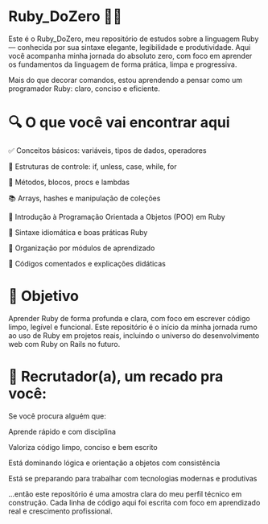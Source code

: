 # Ruby_DoZero 💎📘

Este é o Ruby_DoZero, meu repositório de estudos sobre a linguagem Ruby — conhecida por sua sintaxe elegante, legibilidade e produtividade. Aqui você acompanha minha jornada do absoluto zero, com foco em aprender os fundamentos da linguagem de forma prática, limpa e progressiva.

Mais do que decorar comandos, estou aprendendo a pensar como um programador Ruby: claro, conciso e eficiente.

# 🔍 O que você vai encontrar aqui

✅ Conceitos básicos: variáveis, tipos de dados, operadores

🔁 Estruturas de controle: if, unless, case, while, for

🧠 Métodos, blocos, procs e lambdas

📚 Arrays, hashes e manipulação de coleções

🧱 Introdução à Programação Orientada a Objetos (POO) em Ruby

💎 Sintaxe idiomática e boas práticas Ruby

📂 Organização por módulos de aprendizado

💬 Códigos comentados e explicações didáticas

# 🎯 Objetivo

Aprender Ruby de forma profunda e clara, com foco em escrever código limpo, legível e funcional. Este repositório é o início da minha jornada rumo ao uso de Ruby em projetos reais, incluindo o universo do desenvolvimento web com Ruby on Rails no futuro.

# 💼 Recrutador(a), um recado pra você:

Se você procura alguém que:

Aprende rápido e com disciplina

Valoriza código limpo, conciso e bem escrito

Está dominando lógica e orientação a objetos com consistência

Está se preparando para trabalhar com tecnologias modernas e produtivas

...então este repositório é uma amostra clara do meu perfil técnico em construção. Cada linha de código aqui foi escrita com foco em aprendizado real e crescimento profissional.
